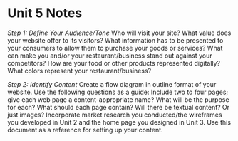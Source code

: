 # Unit 5 Notes

*Step 1: Define Your Audience/Tone*
Who will visit your site? What value does your website offer to its visitors?
What information has to be presented to your consumers to allow them to purchase your goods or services?
What can make you and/or your restaurant/business stand out against your competitors?
How are your food or other products represented digitally?
What colors represent your restaurant/business?

*Step 2: Identify Content*
Create a flow diagram in outline format of your website. Use the following questions as a guide:
Include two to four pages; give each web page a content-appropriate name?
What will be the purpose for each?
What should each page contain? Will there be textual content? Or just images?
Incorporate market research you conducted/the wireframes you developed in Unit 2 and the home page you designed in Unit 3.
Use this document as a reference for setting up your content.